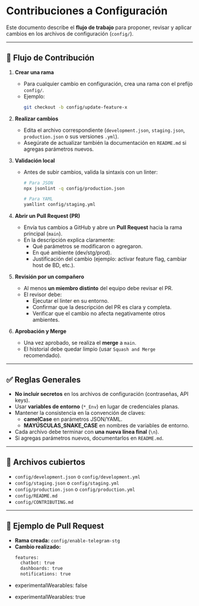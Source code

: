 
# Contribuciones a Configuración

Este documento describe el **flujo de trabajo** para proponer, revisar y aplicar cambios en los archivos de configuración (`config/`).

---

## 📌 Flujo de Contribución

1. **Crear una rama**
   - Para cualquier cambio en configuración, crea una rama con el prefijo `config/`.
   - Ejemplo:  
     ```bash
     git checkout -b config/update-feature-x
     ```

2. **Realizar cambios**
   - Edita el archivo correspondiente (`development.json`, `staging.json`, `production.json` o sus versiones `.yml`).
   - Asegúrate de actualizar también la documentación en `README.md` si agregas parámetros nuevos.

3. **Validación local**
   - Antes de subir cambios, valida la sintaxis con un linter:
     ```bash
     # Para JSON
     npx jsonlint -q config/production.json

     # Para YAML
     yamllint config/staging.yml
     ```

4. **Abrir un Pull Request (PR)**
   - Envía tus cambios a GitHub y abre un **Pull Request** hacia la rama principal (`main`).
   - En la descripción explica claramente:
     - Qué parámetros se modificaron o agregaron.
     - En qué ambiente (dev/stg/prod).
     - Justificación del cambio (ejemplo: activar feature flag, cambiar host de BD, etc.).

5. **Revisión por un compañero**
   - Al menos **un miembro distinto** del equipo debe revisar el PR.
   - El revisor debe:
     - Ejecutar el linter en su entorno.
     - Confirmar que la descripción del PR es clara y completa.
     - Verificar que el cambio no afecta negativamente otros ambientes.

6. **Aprobación y Merge**
   - Una vez aprobado, se realiza el **merge** a `main`.
   - El historial debe quedar limpio (usar `Squash and Merge` recomendado).

---

## ✅ Reglas Generales

- **No incluir secretos** en los archivos de configuración (contraseñas, API keys).  
- Usar **variables de entorno** (`*_Env`) en lugar de credenciales planas.  
- Mantener la consistencia en la convención de claves:  
  - **camelCase** en parámetros JSON/YAML.  
  - **MAYÚSCULAS_SNAKE_CASE** en nombres de variables de entorno.  
- Cada archivo debe terminar con **una nueva línea final** (`\n`).  
- Si agregas parámetros nuevos, documentarlos en `README.md`.  

---

## 📂 Archivos cubiertos
- `config/development.json` o `config/development.yml`  
- `config/staging.json` o `config/staging.yml`  
- `config/production.json` o `config/production.yml`  
- `config/README.md`  
- `config/CONTRIBUTING.md`  

---

## 🚀 Ejemplo de Pull Request

- **Rama creada:** `config/enable-telegram-stg`  
- **Cambio realizado:**  
  ```diff
  features:
    chatbot: true
    dashboards: true
    notifications: true
-   experimentalWearables: false
+   experimentalWearables: true
